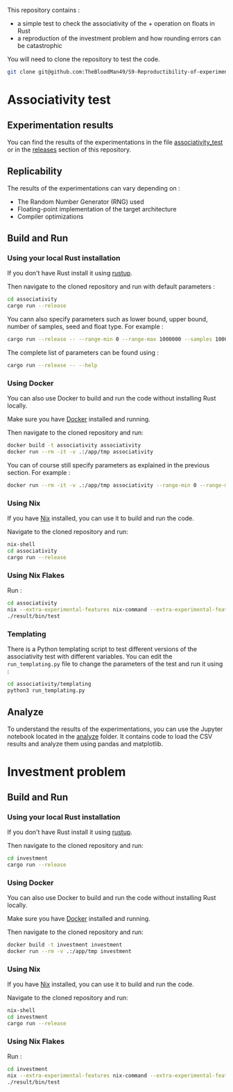 
This repository contains :

- a simple test to check the associativity of the + operation on floats in Rust
- a reproduction of the investment problem and how rounding errors can be catastrophic

You will need to clone the repository to test the code.

```bash
git clone git@github.com:TheBloodMan49/S9-Reproductibility-of-experimentations.git
```

# Associativity test

## Experimentation results

You can find the results of the experimentations in the file [associativity_test](associativity/associativity_test_original.txt) or in the [releases](https://github.com/TheBloodMan49/S9-Reproductibility-of-experimentations/releases) section of this repository.

## Replicability

The results of the experimentations can vary depending on :

- The Random Number Generator (RNG) used
- Floating-point implementation of the target architecture
- Compiler optimizations

## Build and Run

### Using your local Rust installation

If you don't have Rust install it using [rustup](https://rustup.rs/).

Then navigate to the cloned repository and run with default parameters :

```bash
cd associativity
cargo run --release
```

You cann also specify parameters such as lower bound, upper bound, number of samples, seed and float type. For example :

```bash
cargo run --release -- --range-min 0 --range-max 1000000 --samples 1000000 --seed 42 --float-type 64 --csv
```

The complete list of parameters can be found using :

```bash
cargo run --release -- --help
```

### Using Docker

You can also use Docker to build and run the code without installing Rust locally.

Make sure you have [Docker](https://get.docker.com/) installed and running.

Then navigate to the cloned repository and run:

```bash
docker build -t associativity associativity
docker run --rm -it -v .:/app/tmp associativity
```

You can of course still specify parameters as explained in the previous section. For example :

```bash
docker run --rm -it -v .:/app/tmp associativity --range-min 0 --range-max 1000000 --samples 1000000 --seed 42 --float-type 32
```

### Using Nix

If you have [Nix](https://nixos.org/download.html) installed, you can use it to build and run the code.

Navigate to the cloned repository and run:

```bash
nix-shell
cd associativity
cargo run --release
```

### Using Nix Flakes

Run :

```bash
cd associativity
nix --extra-experimental-features nix-command --extra-experimental-features flakes build
./result/bin/test
```

### Templating

There is a Python templating script to test different versions of the associativity test with different variables. You can edit the `run_templating.py` file to change the parameters of the test and run it using :

```bash
cd associativity/templating
python3 run_templating.py
```

## Analyze

To understand the results of the experimentations, you can use the Jupyter notebook located in the [analyze](analyze) folder. It contains code to load the CSV results and analyze them using pandas and matplotlib.

# Investment problem

## Build and Run

### Using your local Rust installation

If you don't have Rust install it using [rustup](https://rustup.rs/).

Then navigate to the cloned repository and run:

```bash
cd investment
cargo run --release
```

### Using Docker

You can also use Docker to build and run the code without installing Rust locally.

Make sure you have [Docker](https://get.docker.com/) installed and running.

Then navigate to the cloned repository and run:

```bash
docker build -t investment investment
docker run --rm -v .:/app/tmp investment
```

### Using Nix

If you have [Nix](https://nixos.org/download.html) installed, you can use it to build and run the code.

Navigate to the cloned repository and run:

```bash
nix-shell
cd investment
cargo run --release
```

### Using Nix Flakes

Run :

```bash
cd investment
nix --extra-experimental-features nix-command --extra-experimental-features flakes build
./result/bin/test
```
